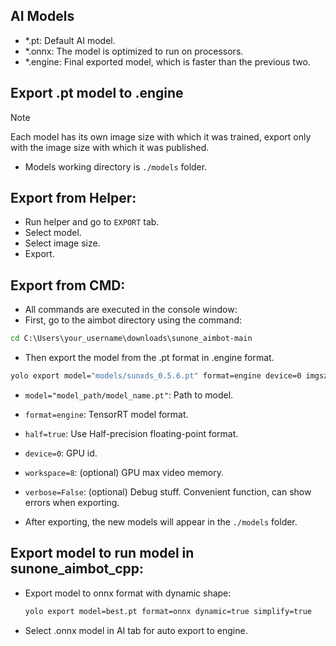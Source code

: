 ## AI Models
- *.pt: Default AI model.
- *.onnx: The model is optimized to run on processors.
- *.engine: Final exported model, which is faster than the previous two.

## Export .pt model to .engine
> [!NOTE]
> Each model has its own image size with which it was trained, export only with the image size with which it was published.

- Models working directory is `./models` folder.

## Export from Helper:
- Run helper and go to `EXPORT` tab.
- Select model.
- Select image size.
- Export.

## Export from CMD:
- All commands are executed in the console window:
- First, go to the aimbot directory using the command:
```cmd
cd C:\Users\your_username\downloads\sunone_aimbot-main
```
- Then export the model from the .pt format in .engine format.
```cmd
yolo export model="models/sunxds_0.5.6.pt" format=engine device=0 imgsz=640 half=True
```
- `model="model_path/model_name.pt"`: Path to model.
- `format=engine`: TensorRT model format.
- `half=true`: Use Half-precision floating-point format.
- `device=0`: GPU id.
- `workspace=8`: (optional) GPU max video memory.
- `verbose=False`: (optional) Debug stuff. Convenient function, can show errors when exporting.

- After exporting, the new models will appear in the `./models` folder.

## Export model to run model in sunone_aimbot_cpp:
- Export model to onnx format with dynamic shape:
	```bash
	yolo export model=best.pt format=onnx dynamic=true simplify=true
	```
- Select .onnx model in AI tab for auto export to engine.